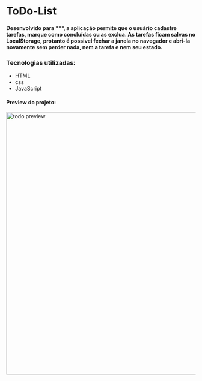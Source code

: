 # ToDo-List
#### Desenvolvido para ***, a aplicação permite que o usuário cadastre tarefas, marque como concluídas ou as exclua. As tarefas ficam salvas no LocalStorage, protanto é possivel fechar a janela no navegador e abri-la novamente sem perder nada, nem a tarefa e nem seu estado.

### Tecnologias utilizadas:
- HTML
- css
- JavaScript


#### Preview do projeto:

<img  alt="todo preview" src="img/Todo_preview.png" width="700px"/>
